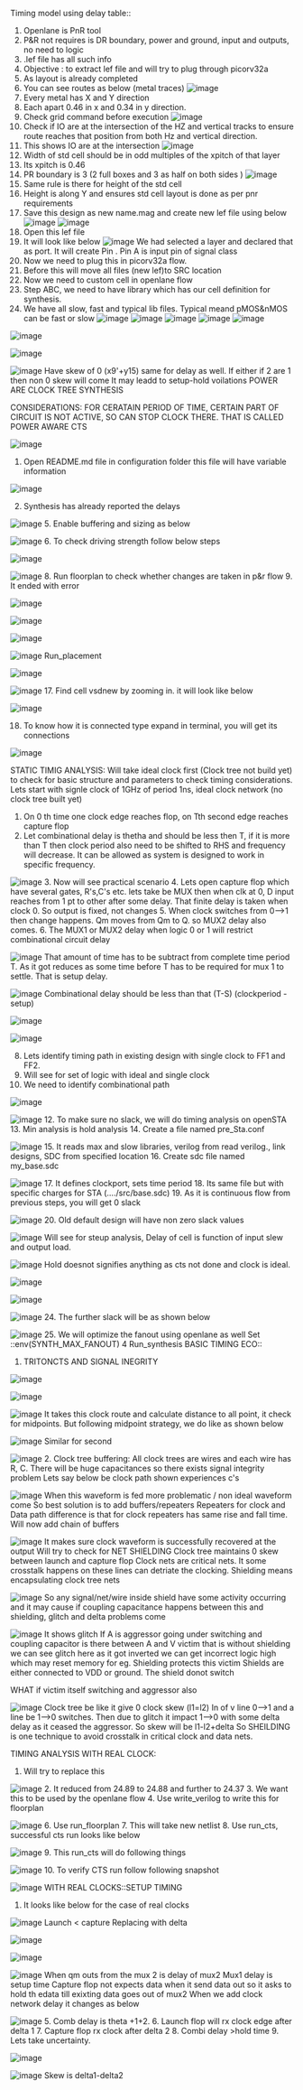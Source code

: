 Timing model using delay table::
1.	Openlane is PnR tool
2.	P&R not requires is DR boundary, power and ground, input and outputs, no need to logic
3.	.lef file has all such info
4.	Objective : to extract lef file and will try to plug through picorv32a
5.	As layout is already completed
6.	You can see routes as below (metal traces)
![image](https://github.com/ashishprashar11/VSD_NASSCOM_LAB/assets/169080904/3b240b91-13da-4b56-89a9-e492d4645c3f)
7.	Every metal has X and Y direction
8.	Each apart 0.46 in x and 0.34 in y direction.
9.	Check grid command before execution
![image](https://github.com/ashishprashar11/VSD_NASSCOM_LAB/assets/169080904/6cc20ab3-034b-4b95-9c58-240e2b1a4eb6)
11.	Check if IO are at the intersection of the HZ and vertical tracks to ensure route reaches that position from both Hz and vertical direction.
12.	This shows IO are at the intersection
![image](https://github.com/ashishprashar11/VSD_NASSCOM_LAB/assets/169080904/cd69e92d-d3dd-4a23-853e-9d41b8d0c699)
13.	Width of std cell should be in odd multiples of the xpitch of that layer
14.	Its xpitch is 0.46
15.	PR boundary is 3 (2 full boxes and 3 as half on both sides )
![image](https://github.com/ashishprashar11/VSD_NASSCOM_LAB/assets/169080904/4e9bda9d-4f5a-4ccf-89ff-8e4ca4f6b938)
16.	Same rule is there for height of the std cell
17.	Height is along  Y and ensures std cell layout is done as per pnr requirements
18.	Save this design as new name.mag and create new lef file using below
![image](https://github.com/ashishprashar11/VSD_NASSCOM_LAB/assets/169080904/31eee77c-cf3d-407e-8aff-cfc4b74d07c8)
![image](https://github.com/ashishprashar11/VSD_NASSCOM_LAB/assets/169080904/12e94271-ab41-49a5-b45a-123516bb083b)
19.	Open this lef file
20.	It will look like below
![image](https://github.com/ashishprashar11/VSD_NASSCOM_LAB/assets/169080904/50851230-506c-4cfe-8e50-ba76581d3e5a)
We had selected a layer and declared that as port. It will create Pin . Pin A is input pin of signal class
21.	Now we need to plug this in picorv32a flow.
22.	Before this will move all files (new lef)to SRC location
23.	Now we need to custom cell in openlane flow
24.	Step ABC, we need to have library which has our cell definition for synthesis.
25.	We have all slow, fast and typical lib files. Typical meand pMOS&nMOS can be fast or slow
![image](https://github.com/ashishprashar11/VSD_NASSCOM_LAB/assets/169080904/89fa4923-d76b-4f73-9010-9abf2ef97890)
![image](https://github.com/ashishprashar11/VSD_NASSCOM_LAB/assets/169080904/df6a0884-edf8-4c24-8ee8-9161c6ed51a6)
![image](https://github.com/ashishprashar11/VSD_NASSCOM_LAB/assets/169080904/022bfc36-2305-4e36-9ed4-e52642eda7ec)
![image](https://github.com/ashishprashar11/VSD_NASSCOM_LAB/assets/169080904/c93710f7-33db-44b6-a460-3028b6775fd1)
![image](https://github.com/ashishprashar11/VSD_NASSCOM_LAB/assets/169080904/d85a0ff1-f893-4980-9492-d5439e03f0f1)

![image](https://github.com/ashishprashar11/VSD_NASSCOM_LAB/assets/169080904/db010e50-b20e-4b6b-8422-5c813677bdd1)

![image](https://github.com/ashishprashar11/VSD_NASSCOM_LAB/assets/169080904/7d7debcc-12a1-42ff-ae1c-a5f66a626ea7)

![image](https://github.com/ashishprashar11/VSD_NASSCOM_LAB/assets/169080904/314026f2-2592-4566-8d0c-3dddc62f6f7b)
Have skew of 0 (x9'+y15) same for delay as well.
If either if 2 are 1 then non 0 skew will come
It may leadd to setup-hold voilations
POWER ARE CLOCK TREE SYNTHESIS

CONSIDERATIONS:
FOR CERATAIN PERIOD OF TIME, CERTAIN PART OF CIRCUIT IS NOT ACTIVE, SO CAN STOP CLOCK THERE. THAT IS CALLED POWER AWARE CTS

![image](https://github.com/ashishprashar11/VSD_NASSCOM_LAB/assets/169080904/6a394b02-b700-47a3-aeca-927acf30bc09)
1.	Open README.md file in configuration folder this file will have variable information

 ![image](https://github.com/ashishprashar11/VSD_NASSCOM_LAB/assets/169080904/c9616699-7556-45d3-86f7-57fe8d91eb7a)

2.	Synthesis has already reported the delays


![image](https://github.com/ashishprashar11/VSD_NASSCOM_LAB/assets/169080904/d531e603-8335-4dba-8d1c-7e091d7e94f6)
5.	Enable buffering and sizing as below


![image](https://github.com/ashishprashar11/VSD_NASSCOM_LAB/assets/169080904/9949bcfd-79cd-45a7-afad-82168e21d537)
6.	To check driving strength follow below steps


![image](https://github.com/ashishprashar11/VSD_NASSCOM_LAB/assets/169080904/62ebfb90-744a-41fa-b384-668f5d8c85d9)

![image](https://github.com/ashishprashar11/VSD_NASSCOM_LAB/assets/169080904/d44f4b7e-a34f-413d-937e-8f68a4afbbc5)
8.	Run floorplan to check whether changes are taken in p&r flow
9.	It ended with error

![image](https://github.com/ashishprashar11/VSD_NASSCOM_LAB/assets/169080904/4be04ec5-0a46-4f30-90a8-703e72b8e016)

![image](https://github.com/ashishprashar11/VSD_NASSCOM_LAB/assets/169080904/0d154a66-020d-49b9-8563-2b4b8a043ad1)

![image](https://github.com/ashishprashar11/VSD_NASSCOM_LAB/assets/169080904/7068af06-c348-4c79-84a7-cc9d3bd703a0)

![image](https://github.com/ashishprashar11/VSD_NASSCOM_LAB/assets/169080904/61984298-6c2c-42d2-9284-a28a467e4b64)
Run_placement

![image](https://github.com/ashishprashar11/VSD_NASSCOM_LAB/assets/169080904/1980dae5-43c9-4fd0-815f-b2cab6c56e10)

![image](https://github.com/ashishprashar11/VSD_NASSCOM_LAB/assets/169080904/49981afd-21f7-40f0-bada-0f47089f84de)
17.	Find cell vsdnew by zooming in. it will look like below

![image](https://github.com/ashishprashar11/VSD_NASSCOM_LAB/assets/169080904/1a204ce3-7333-4fe9-b07b-59c062774d41)

18.	To know how it is connected type expand in terminal, you will get its connections

![image](https://github.com/ashishprashar11/VSD_NASSCOM_LAB/assets/169080904/b278c00b-d64c-4423-9640-5d01137d2703)
	
STATIC TIMIG ANALYSIS: 
Will take ideal clock first (Clock tree not build yet) to check for basic structure and parameters to check timing considerations.
Lets start with signle clock of 1GHz of period 1ns, ideal clock network (no clock tree built yet)
1.	On 0 th time one clock edge reaches flop, on Tth second edge reaches capture flop
2.	Let combinational delay is thetha and should be less then T, if it is more than T then clock period also need to be shifted to RHS and frequency will decrease. It can be allowed as system is designed to work in specific frequency.

![image](https://github.com/ashishprashar11/VSD_NASSCOM_LAB/assets/169080904/95d43bf0-2981-4775-883d-5544844de138)
3.	Now will see practical scenario
4.	Lets open capture flop which have several gates, R's,C's etc. lets take be MUX then when clk at 0, D input reaches from 1 pt to other after some delay. That finite delay is taken when clock 0. So output is fixed, not changes
5.	When clock switches from 0-->1 then change happens. Qm moves from Qm to Q. so MUX2 delay also comes.
6.	The MUX1 or MUX2 delay when logic 0 or 1 will restrict combinational circuit delay 

![image](https://github.com/ashishprashar11/VSD_NASSCOM_LAB/assets/169080904/fcde1bb3-91ee-469c-b328-bb153bf578ca)
That amount of time has to be subtract from complete time period T. As it got reduces as some time before T has to be required for mux 1 to settle. That is setup delay.

![image](https://github.com/ashishprashar11/VSD_NASSCOM_LAB/assets/169080904/46eddfb8-9a46-4aa7-be6c-d442ef07b497)
Combinational delay should be less than that (T-S) (clockperiod - setup)

![image](https://github.com/ashishprashar11/VSD_NASSCOM_LAB/assets/169080904/1232870f-b966-4b68-bca6-d60e78f4cd32)

![image](https://github.com/ashishprashar11/VSD_NASSCOM_LAB/assets/169080904/588837d7-ba1f-45ed-9bf9-212bffec8a19)
 
8.	Lets identify timing path in existing design with single clock to FF1 and FF2.
9.	Will see for set of logic with ideal and single clock
10.	We need to identify combinational path

![image](https://github.com/ashishprashar11/VSD_NASSCOM_LAB/assets/169080904/8353c8d6-f46d-4c44-94eb-166463949dd0)

![image](https://github.com/ashishprashar11/VSD_NASSCOM_LAB/assets/169080904/7e0dcdc1-a14a-499d-a554-e0f0f7e7a98d)
12.	To make sure no slack, we will do timing analysis on openSTA
13.	Min analysis is hold analysis
14.	Create a file named pre_Sta.conf

![image](https://github.com/ashishprashar11/VSD_NASSCOM_LAB/assets/169080904/2fc07303-69a5-45aa-b056-a4a7fb3a105f)
15.	It reads max and slow libraries, verilog from read verilog., link designs, SDC from specified location
16.	Create sdc file named my_base.sdc

![image](https://github.com/ashishprashar11/VSD_NASSCOM_LAB/assets/169080904/cb2b8275-4dd3-4a7d-a8a8-f13d373d9bca)
17.	It defines clockport, sets time period
18.	Its same file but with specific charges for STA (…./src/base.sdc)
19.	As it is continuous flow from previous steps, you will get 0 slack

![image](https://github.com/ashishprashar11/VSD_NASSCOM_LAB/assets/169080904/9b5dd5e2-3022-4523-930b-345c0e1607dc)
20.	Old default design will have non zero slack values

![image](https://github.com/ashishprashar11/VSD_NASSCOM_LAB/assets/169080904/8d61e7f4-f3bf-47dc-a51b-45060194cf3e)
Will see for steup analysis, 
Delay of cell is function of input slew and output load.

![image](https://github.com/ashishprashar11/VSD_NASSCOM_LAB/assets/169080904/a90ee0ca-4085-4abb-b61b-7d8e76cbb7a7)
Hold doesnot signifies anything as cts not done and clock is ideal.

![image](https://github.com/ashishprashar11/VSD_NASSCOM_LAB/assets/169080904/b85505bc-9152-4cb5-8e64-87844781b882)

![image](https://github.com/ashishprashar11/VSD_NASSCOM_LAB/assets/169080904/e1fb31ad-1380-4e6d-a3a3-0d7fb7e8ecf4)

![image](https://github.com/ashishprashar11/VSD_NASSCOM_LAB/assets/169080904/fcd734a7-95ef-49ae-b3e8-04112ed0f0dd)
24.	The further slack will be as shown below

![image](https://github.com/ashishprashar11/VSD_NASSCOM_LAB/assets/169080904/a60bab03-66f4-4cf4-9679-b22e8cf0d351)
25.	We will optimize the fanout using openlane as well
Set ::env(SYNTH_MAX_FANOUT) 4
Run_synthesis
BASIC TIMING ECO::
1.	TRITONCTS AND SIGNAL INEGRITY

![image](https://github.com/ashishprashar11/VSD_NASSCOM_LAB/assets/169080904/f1827469-4644-43a5-a1ea-d917c6ecf343)

![image](https://github.com/ashishprashar11/VSD_NASSCOM_LAB/assets/169080904/f04ab577-3f5f-419b-afd0-fbf94ef99d32)


![image](https://github.com/ashishprashar11/VSD_NASSCOM_LAB/assets/169080904/07e2f026-17a8-4f27-8745-990af43d5c4c)
It takes this clock route and calculate distance to all point, it check for midpoints. But following midpoint strategy, we do like  as shown below

![image](https://github.com/ashishprashar11/VSD_NASSCOM_LAB/assets/169080904/fb169ba3-175c-4200-9ce5-30627a1fe4ed)
Similar for second

![image](https://github.com/ashishprashar11/VSD_NASSCOM_LAB/assets/169080904/d14bf713-9f0e-42ca-8b57-abba986a01af)
2.	Clock tree buffering:
All clock trees are wires and each wire has R, C. There will be huge capacitances so there exists signal integrity problem
Lets say below be clock path shown experiences c's

![image](https://github.com/ashishprashar11/VSD_NASSCOM_LAB/assets/169080904/2f00d841-cdff-4ee4-bece-cf8ef347bf1f)
When this waveform is fed more problematic / non ideal waveform come
So best solution is to add buffers/repeaters
Repeaters for clock and Data path difference is that for clock repeaters has same rise and fall time. Will now add chain of buffers

![image](https://github.com/ashishprashar11/VSD_NASSCOM_LAB/assets/169080904/51c61807-327f-44bd-bd1e-b2ada1857cc8)
It makes sure clock waveform is successfully recovered at the output
Will try to check for NET SHIELDING
Clock tree maintains 0 skew between launch and capture flop
Clock nets are critical nets. It some crosstalk happens on these lines can detriate the clocking. 
Shielding means encapsulating clock tree nets 

![image](https://github.com/ashishprashar11/VSD_NASSCOM_LAB/assets/169080904/89de646f-23d0-4300-856a-97276716949f)
So any signal/net/wire inside shield have some activity occurring and it may cause if coupling capacitance happens between this and shielding, glitch and delta problems come

![image](https://github.com/ashishprashar11/VSD_NASSCOM_LAB/assets/169080904/3dc62e70-4002-446c-8440-9c0f09035667)
It shows glitch
If A is aggressor going under switching and coupling capacitor is there between A and V victim that is without shielding we can see glitch here as it got inverted we can get incorrect logic high which may reset memory for eg. 
Shielding protects this victim
Shields are either connected to VDD or ground.
The shield donot switch
 
WHAT if victim itself switching and aggressor also

![image](https://github.com/ashishprashar11/VSD_NASSCOM_LAB/assets/169080904/80a2b3c5-7a20-4c1a-8d00-f4f92e8b9fb1)
 Clock tree be like it give 0 clock skew (l1=l2)
In of v line 0-->1 and a line be 1-->0  switches. Then due to glitch it impact 1-->0 with some delta delay as it ceased  the aggressor. So skew will be l1-l2+delta
So SHEILDING is one technique to avoid crosstalk in critical clock and data nets.


TIMING ANALYSIS WITH REAL CLOCK:
1.	Will try to replace this 

![image](https://github.com/ashishprashar11/VSD_NASSCOM_LAB/assets/169080904/21e6c639-6a9a-4372-a7b8-08278662b453)
2.	It reduced from 24.89 to 24.88 and further to 24.37
3.	We want this to be used by the openlane flow
4.	Use write_verilog to write this for floorplan

![image](https://github.com/ashishprashar11/VSD_NASSCOM_LAB/assets/169080904/ed06d9df-6c1e-49c9-bf1d-df8d7c214e19)
6.	Use run_floorplan
7.	This will take new netlist 
8.	Use run_cts,  successful cts run looks like below

![image](https://github.com/ashishprashar11/VSD_NASSCOM_LAB/assets/169080904/fb6e8ff1-d736-4f01-8c84-21b087aa2948)
9.	This run_cts will do following things

![image](https://github.com/ashishprashar11/VSD_NASSCOM_LAB/assets/169080904/f78ff476-0bd2-4837-ab6d-75f4fa0865ac)
10.	To verify CTS run follow following snapshot 

![image](https://github.com/ashishprashar11/VSD_NASSCOM_LAB/assets/169080904/21ea9a04-ed90-47b2-a1e7-288e7dd1e1f6)
WITH REAL CLOCKS::SETUP TIMING
1.	It looks like below for the case of real clocks

![image](https://github.com/ashishprashar11/VSD_NASSCOM_LAB/assets/169080904/f216317f-78f4-4654-ae29-73a12b035677)
Launch < capture
Replacing with delta

![image](https://github.com/ashishprashar11/VSD_NASSCOM_LAB/assets/169080904/07062897-3e86-4657-89d7-c340523d4d2c)

![image](https://github.com/ashishprashar11/VSD_NASSCOM_LAB/assets/169080904/b74cd229-25a4-4b07-b4fb-bee46d0b35fb)

![image](https://github.com/ashishprashar11/VSD_NASSCOM_LAB/assets/169080904/2631cfaf-ba69-4299-b943-0e9851e5e98b)
When qm outs from the mux 2 is delay of mux2
Mux1 delay is setup time
Capture flop not expects data when it send data out so it asks to hold th edata till exixting data goes out of mux2
When we add clock network delay it changes as below

![image](https://github.com/ashishprashar11/VSD_NASSCOM_LAB/assets/169080904/d3b7c1f2-1780-4867-9315-71a1edf7598e)
5.	Comb delay is theta +1+2.
6.	Launch flop will rx clock edge after delta 1
7.	Capture flop rx clock after delta 2
8.	Combi delay >hold time
9.	Lets take uncertainty.

![image](https://github.com/ashishprashar11/VSD_NASSCOM_LAB/assets/169080904/a73a9417-b8a0-42e1-a032-1629e3b21e4d)

![image](https://github.com/ashishprashar11/VSD_NASSCOM_LAB/assets/169080904/f29d5f3d-cf5b-40fa-9620-781196b02379)
Skew is delta1-delta2
